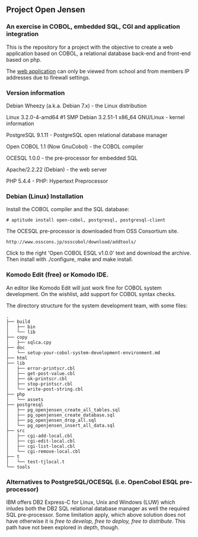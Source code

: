## Project Open Jensen

### An exercise in COBOL, embedded SQL, CGI and application integration

This is the repository for a project with the objective to create a web application
based on COBOL, a relational database back-end and front-end based on php.

The [web application](http://mc-butter.se/index.php) can only be viewed
from school and from members IP addresses due to firewall settings.


### Version information

Debian Wheezy (a.k.a. Debian 7.x) - the Linux distribution

Linux 3.2.0-4-amd64 #1 SMP Debian 3.2.51-1 x86_64 GNU/Linux - kernel information

PostgreSQL 9.1.11 - PostgreSQL open relational database manager

Open COBOL 1.1 (Now GnuCobol) - the COBOL compiler

OCESQL 1.0.0 - the pre-processor for embedded SQL

Apache/2.2.22 (Debian) - the web server

PHP 5.4.4 - PHP: Hypertext Preprocessor


### Debian (Linux) Installation

Install the COBOL compiler and the SQL database:

    # aptitude install open-cobol, postgresql, postgresql-client
    
The OCESQL pre-processor is downloaded from OSS Consortium site.
    
    http://www.osscons.jp/osscobol/download/addtools/

Click to the right 'Open COBOL ESQL v1.0.0' text and download the archive.
Then install with ./configure, make and make install.


### Komodo Edit (free) or Komodo IDE.

An editor like Komodo Edit will just work fine for COBOL system
development. On the wishlist, add support for COBOL syntax checks.

The directory structure for the system development team, with some files:
```
.
├── build
│   ├── bin
│   └── lib
├── copy
│   ├── sqlca.cpy
├── doc
│   └── setup-your-cobol-system-development-environment.md
├── html
├── lib
│   ├── error-printscr.cbl
│   ├── get-post-value.cbl
│   ├── ok-printscr.cbl
│   ├── stop-printscr.cbl
│   └── write-post-string.cbl
├── php
│   └── assets
├── postgresql
│   ├── pg_openjensen_create_all_tables.sql
│   ├── pg_openjensen_create_database.sql
│   ├── pg_openjensen_drop_all.sql
│   └── pg_openjensen_insert_all_data.sql
├── src
│   ├── cgi-add-local.cbl
│   ├── cgi-edit-local.cbl
│   ├── cgi-list-local.cbl
│   └── cgi-remove-local.cbl
├── t
│   └── test-tjlocal.t
└── tools
```

### Alternatives to PostgreSQL/OCESQL (i.e. OpenCobol ESQL pre-processor)

IBM offers DB2 Express-C for Linux, Unix and Windows (LUW) which
inludes both the DB2 SQL relational database manager as well
the required SQL pre-processor. Some limitation apply, which above
solution does not have otherwise it is *free to develop, free to deploy,
free to distribute*. This path have not been explored in depth, though.
